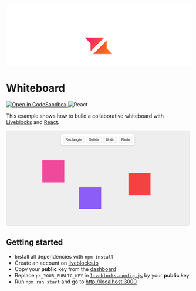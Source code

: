 <p align="center">
  <a href="https://liveblocks.io">
    <img src="https://raw.githubusercontent.com/liveblocks/liveblocks/main/.github/assets/header.svg" alt="Liveblocks" />
  </a>
</p>

# Whiteboard

<p>
  <a href="https://codesandbox.io/s/github/liveblocks/liveblocks/tree/main/examples/react-whiteboard">
    <img src="https://img.shields.io/badge/open%20in%20codesandbox-message?style=flat&logo=codesandbox&color=333&logoColor=fff" alt="Open in CodeSandbox" />
  </a>
  <img src="https://img.shields.io/badge/react-message?style=flat&logo=react&color=0bd&logoColor=fff" alt="React" />
</p>

This example shows how to build a collaborative whiteboard with
[Liveblocks](https://liveblocks.io) and [React](https://reactjs.org/).

<img src="https://raw.githubusercontent.com/liveblocks/liveblocks/main/.github/assets/examples/whiteboard.png" width="500" alt="Whiteboard" />

## Getting started

- Install all dependencies with `npm install`
- Create an account on [liveblocks.io](https://liveblocks.io/dashboard)
- Copy your **public** key from the
  [dashboard](https://liveblocks.io/dashboard/apikeys)
- Replace `pk_YOUR_PUBLIC_KEY` in
  [`liveblocks.config.js`](./examples/react-whiteboard/src/liveblocks.config.js)
  by your **public** key
- Run `npm run start` and go to [http://localhost:3000](http://localhost:3000)
